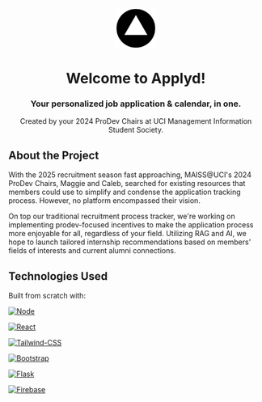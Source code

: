 <p align='center'><img src="images/Applyd-logo.png" alt="Logo" width="80" height="80"></p>
<h1 align="center">Welcome to Applyd!</h2>
<h3 align="center">Your personalized job application & calendar, in one.
</h3>
<p align="center">Created by your 2024 ProDev Chairs at UCI Management Information Student Society.</p>

## About the Project

With the 2025 recruitment season fast approaching, MAISS@UCI's 2024 ProDev Chairs, Maggie and Caleb, searched for existing resources that members could use to simplify and condense the application tracking process.
However, no platform encompassed their vision.

On top our traditional recruitment process tracker, we're working on implementing prodev-focused incentives to make the application process more enjoyable for all, regardless of your field. 
Utilizing RAG and AI, we hope to launch tailored internship recommendations based on members' fields of interests and current alumni connections. 

## Technologies Used

Built from scratch with:

[![Node][Node.js]][Node-url]

[![React][React.js]][React-url]

[![Tailwind-CSS][Tailwind]][Tailwind-url]

[![Bootstrap][Bootstrap.com]][Bootstrap-url]

[![Flask][Flask-Py]][Flask-url]

[![Firebase][Fire-base]][Firebase-url]

[Node.js]: https://img.shields.io/badge/node.js-6DA55F?style=for-the-badge&logo=node.js&logoColor=white
[Node-url]: https://nextjs.org/](https://nodejs.org/en)
[React.js]: https://img.shields.io/badge/React-20232A?style=for-the-badge&logo=react&logoColor=61DAFB
[React-url]: https://reactjs.org/
[Bootstrap.com]: https://img.shields.io/badge/Bootstrap-563D7C?style=for-the-badge&logo=bootstrap&logoColor=white
[Bootstrap-url]: https://getbootstrap.com
[Tailwind]: https://img.shields.io/badge/tailwindcss-dbdbdb?style=for-the-badge&logo=tailwindcss
[Tailwind-url]: https://tailwindcss.com/
[Python]: https://img.shields.io/badge/python-3670A0?style=for-the-badge&logo=python&logoColor=ffdd54
[Python-url]: https://www.python.org/
[Flask-Py]: https://img.shields.io/badge/flask-%23000.svg?style=for-the-badge&logo=flask&logoColor=white
[Flask-url]: https://flask.palletsprojects.com/en/3.0.x/
[Fire-base]: https://img.shields.io/badge/firebase-a08021?style=for-the-badge&logo=firebase&logoColor=ffcd34
[Firebase-url]: https://firebase.google.com/
